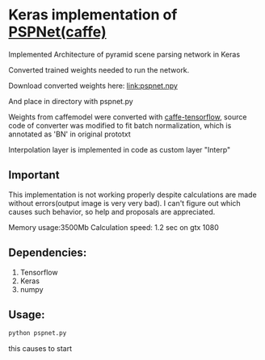 # Keras implementation of [PSPNet(caffe)](https://github.com/hszhao/PSPNet)

Implemented Architecture of pyramid scene parsing network in Keras

Converted trained weights needed to run the network.


Download converted weights here:
[link:pspnet.npy](https://www.dropbox.com/s/9xebhix7dbk372d/pspnet.npy?dl=0)

And place in directory with pspnet.py

Weights from caffemodel were converted with [caffe-tensorflow](https://github.com/ethereon/caffe-tensorflow), source code of converter was modified to fit batch normalization, which is annotated as 'BN' in original prototxt

Interpolation layer is implemented in code as custom layer "Interp"

## Important

This implementation is not working properly despite calculations are made without errors(output image is very very bad).
I can't figure out which causes such behavior, so help and proposals are appreciated.

Memory usage:3500Mb
Calculation speed: 1.2 sec on gtx 1080

## Dependencies:
1. Tensorflow
2. Keras
3. numpy


## Usage: 

```bash
python pspnet.py
```
this causes to start 
